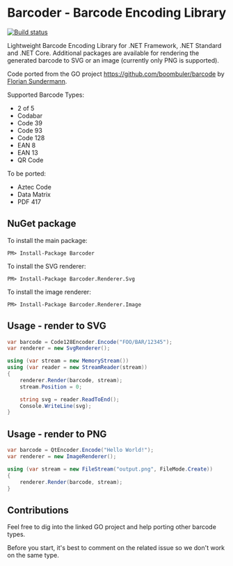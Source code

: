 # Barcoder - Barcode Encoding Library

[![Build status](https://ci.appveyor.com/api/projects/status/x6dhc3m70nxj30mx/branch/master?svg=true)](https://ci.appveyor.com/project/huysentruitw/barcoder/branch/master)

Lightweight Barcode Encoding Library for .NET Framework, .NET Standard and .NET Core. Additional packages are available for rendering the generated barcode to SVG or an image (currently only PNG is supported).

Code ported from the GO project https://github.com/boombuler/barcode by [Florian Sundermann](https://github.com/boombuler).

Supported Barcode Types:

* 2 of 5
* Codabar
* Code 39
* Code 93
* Code 128
* EAN 8
* EAN 13
* QR Code

To be ported:

* Aztec Code
* Data Matrix
* PDF 417

## NuGet package

To install the main package:

    PM> Install-Package Barcoder

To install the SVG renderer:

    PM> Install-Package Barcoder.Renderer.Svg

To install the image renderer:

	PM> Install-Package Barcoder.Renderer.Image
	
## Usage - render to SVG

```csharp
var barcode = Code128Encoder.Encode("FOO/BAR/12345");
var renderer = new SvgRenderer();

using (var stream = new MemoryStream())
using (var reader = new StreamReader(stream))
{
    renderer.Render(barcode, stream);
    stream.Position = 0;

    string svg = reader.ReadToEnd();
    Console.WriteLine(svg);
}
```

## Usage - render to PNG

```csharp
var barcode = QtEncoder.Encode("Hello World!");
var renderer = new ImageRenderer();

using (var stream = new FileStream("output.png", FileMode.Create))
{
    renderer.Render(barcode, stream);
}
```

## Contributions

Feel free to dig into the linked GO project and help porting other barcode types.

Before you start, it's best to comment on the related issue so we don't work on the same type.
